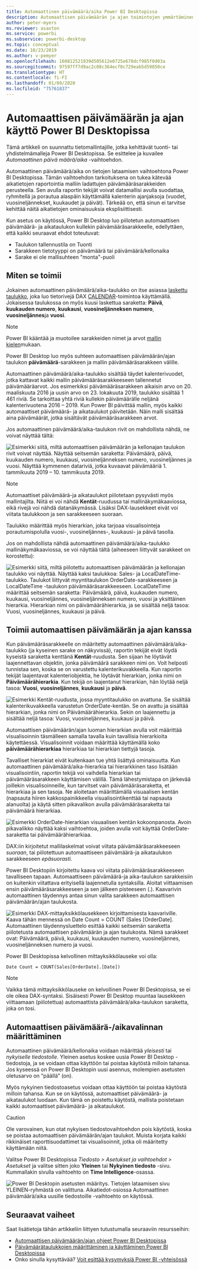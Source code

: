 ```yaml
---
title: Automaattinen päivämäärä/aika Power BI Desktopissa
description: Automaattisen päivämäärän ja ajan toimintojen ymmärtäminen Power BI Desktopista.
author: peter-myers
ms.reviewer: asaxton
ms.service: powerbi
ms.subservice: powerbi-desktop
ms.topic: conceptual
ms.date: 10/23/2019
ms.author: v-pemyer
ms.openlocfilehash: 160812521939d505612e0725e678dcf985f0d03a
ms.sourcegitcommit: 97597ff7d9ac2c08c364ecf0c729eab5d59850ce
ms.translationtype: HT
ms.contentlocale: fi-FI
ms.lasthandoff: 01/09/2020
ms.locfileid: "75761837"
---
```

# <a name="apply-auto-datetime-in-power-bi-desktop"></a>Automaattisen päivämäärän ja ajan käyttö Power BI Desktopissa

Tämä artikkeli on suunnattu tietomallintajille, jotka kehittävät tuonti- tai yhdistelmämalleja Power BI Desktopissa. Se esittelee ja kuvailee _Automaattinen päivä määrä/aika_ -vaihtoehdon.

Automaattinen päivämäärä/aika on tietojen lataamisen vaihtoehtona Power BI Desktopissa. Tämän vaihtoehdon tarkoituksena on tukea kätevää aikatietojen raportointia malliin ladattujen päivämääräsarakkeiden perusteella. Sen avulla raportin tekijät voivat datamallisi avulla suodattaa, ryhmitellä ja porautua alaspäin käyttämällä kalenterin ajanjaksoja (vuodet, vuosineljännekset, kuukaudet ja päivät). Tärkeää on, että sinun ei tarvitse kehittää näitä aikatietojen ominaisuuksia eksplisiittisesti.

Kun asetus on käytössä, Power BI Desktop luo piilotetun automaattisen päivämäärä- ja aikataulukon kullekin päivämääräsarakkeelle, edellyttäen, että kaikki seuraavat ehdot toteutuvat:

- Taulukon tallennustila on Tuonti
- Sarakkeen tietotyyppi on päivämäärä tai päivämäärä/kellonaika
- Sarake ei ole mallisuhteen "monta"-puoli

## <a name="how-it-works"></a>Miten se toimii

Jokainen automaattinen päivämäärä/aika-taulukko on itse asiassa [laskettu taulukko](desktop-calculated-tables.md), joka luo tietorivejä DAX [CALENDAR](/dax/calendar-function-dax)-toimintoa käyttämällä. Jokaisessa taulukossa on myös kuusi laskettua saraketta: **Päivä**, **kuukauden numero**, **kuukausi**, **vuosineljänneksen numero**, **vuosineljännes**ja **vuosi**.

> [!NOTE]
> Power BI kääntää ja muotoilee sarakkeiden nimet ja arvot [mallin kielen](supported-languages-countries-regions.md#choose-the-language-for-the-model-in-power-bi-desktop)mukaan.

Power BI Desktop luo myös suhteen automaattisen päivämäärän/ajan taulukon **päivämäärä**-sarakkeen ja mallin päivämääräsarakkeen välille.

Automaattinen päivämäärä/aika-taulukko sisältää täydet kalenterivuodet, jotka kattavat kaikki mallin päivämääräsarakkeeseen tallennetut päivämääräarvot. Jos esimerkiksi päivämääräsarakkeen aikaisin arvo on 20. maaliskuuta 2016 ja uusin arvo on 23. lokakuuta 2019, taulukko sisältää 1 461 riviä. Se tarkoittaa yhtä riviä kullekin päivämäärälle neljänä kalenterivuotena 2016 – 2019. Kun Power BI päivittää mallin, myös kaikki automaattiset päivämäärä- ja aikataulukot päivitetään. Näin malli sisältää aina päivämäärät, jotka sisältävät päivämääräsarakkeen arvot.

Jos automaattinen päivämäärä/aika-taulukon rivit on mahdollista nähdä, ne voivat näyttää tältä:

![Esimerkki siitä, miltä automaattisen päivämäärän ja kellonajan taulukon rivit voivat näyttää. Näyttää seitsemän saraketta: Päivämäärä, päivä, kuukauden numero, kuukausi, vuosineljänneksen numero, vuosineljännes ja vuosi. Näyttää kymmenen datariviä, jotka kuvaavat päivämääriä 1. tammikuuta 2019 – 10. tammikuuta 2019.](media/desktop-auto-date-time/auto-date-time-hidden-table-example-rows.png)

> [!NOTE]
> Automaattiset päivämäärä-ja aikataulukot piilotetaan pysyvästi myös mallintajilta. Niitä ei voi nähdä **Kentät**-ruudussa tai mallinäkymäkaaviossa, eikä rivejä voi nähdä datanäkymässä. Lisäksi DAX-lausekkeet eivät voi viitata taulukkoon ja sen sarakkeeseen suoraan.

Taulukko määrittää myös hierarkian, joka tarjoaa visualisointeja porautumispolulla vuosi-, vuosineljännes-, kuukausi- ja päivä tasolla.

Jos on mahdollista nähdä automaattinen päivämäärä/aika-taulukko mallinäkymäkaaviossa, se voi näyttää tältä (aiheeseen liittyvät sarakkeet on korostettu):

![Esimerkki siitä, miltä piilotettu automaattisen päivämäärän ja kellonajan taulukko voi näyttää. Näyttää kaksi taulukkoa: Sales- ja LocalDateTime-taulukko. Taulukot liittyvät myyntitaulukon OrderDate-sarakkeeseen ja LocalDateTime -taulukon päivämääräsarakkeeseen. LocalDateTime määrittää seitsemän saraketta: Päivämäärä, päivä, kuukauden numero, kuukausi, vuosineljännes, vuosineljänneksen numero, vuosi ja yksittäinen hierarkia. Hierarkian nimi on päivämäärähierarkia, ja se sisältää neljä tasoa: Vuosi, vuosineljännes, kuukausi ja päivä.](media/desktop-auto-date-time/auto-date-time-hidden-table-example-diagram.png)

## <a name="work-with-auto-datetime"></a>Toimii automaattisen päivämäärän ja ajan kanssa

Kun päivämääräsarakkeelle on määritetty automaattinen päivämäärä/aika-taulukko (ja kyseinen sarake on näkyvissä), raportin tekijät eivät löydä kyseistä saraketta kenttänä **Kentät**-ruudusta. Sen sijaan he löytävät laajennettavan objektin, jonka päivämäärä sarakkeen nimi on. Voit helposti tunnistaa sen, koska se on varustettu kalenterikuvakkeella. Kun raportin tekijät laajentavat kalenteriobjektia, he löytävät hierarkian, jonka nimi on **Päivämäärähierarkia**. Kun tekijä on laajentanut hierarkian, hän löytää neljä tasoa: **Vuosi**, **vuosineljännes**, **kuukausi** ja **päivä**.

![Esimerkki Kentät-ruudusta, jossa myyntitaulukko on avattuna. Se sisältää kalenterikuvakkeella varustetun OrderDate-kentän. Se on avattu ja sisältää hierarkian, jonka nimi on Päivämäärähierarkia. Sekin on laajennettu ja sisältää neljä tasoa: Vuosi, vuosineljännes, kuukausi ja päivä.](media/desktop-auto-date-time/auto-date-time-fields-pane-example.png)

Automaattisen päivämäärän/ajan luoman hierarkian avulla voit määrittää visualisoinnin täsmälleen samalla tavalla kuin tavallisia hierarkioita käytettäessä. Visualisoinnit voidaan määrittää käyttämällä koko **päivämäärähierarkiaa** hierarkiaa tai hierarkian tiettyjä tasoja.

Tavalliset hierarkiat eivät kuitenkaan tue yhtä lisättyä ominaisuutta. Kun automaattinen päivämäärä/aika-hierarkia tai hierarkkinen taso lisätään visualisointiin, raportin tekijä voi vaihdella hierarkian tai päivämääräsarakkeen käyttämisen välillä. Tämä lähestymistapa on järkevää joillekin visualisoinneille, kun tarvitset vain päivämääräsaraketta, et hierarkiaa ja sen tasoja. Ne aloitetaan määrittämällä visuaalisen kentän (napsauta hiiren kakkospainikkeella visualisointikenttää tai napsauta alanuolta) ja käytä sitten pikavalikon avulla päivämääräsaraketta tai päivämäärä hierarkiaa.

![Esimerkki OrderDate-hierarkian visuaalisen kentän kokoonpanosta. Avoin pikavalikko näyttää kaksi vaihtoehtoa, joiden avulla voit käyttää OrderDate-saraketta tai päivämäärähierarkiaa.](media/desktop-auto-date-time/auto-date-time-configure-visuals-fields.png)

DAX:iin kirjoitetut mallilaskelmat voivat viitata päivämääräsarakkeeseen _suoraan_, tai piilotettuun automaattiseen päivämäärä-ja aikataulukon sarakkeeseen _epäsuorasti_.

Power BI Desktopiin kirjoitettu kaava voi viitata päivämääräsarakkeeseen tavalliseen tapaan. Automaattiseen päivämäärä-ja aika-taulukon sarakkeisiin on kuitenkin viitattava erityisellä laajennetulla syntaksilla. Aloitat viittaamisen ensin päivämääräsarakkeeseen ja sen jälkeen pisteeseen (.). Kaavarivin automaattinen täydennys antaa sinun valita sarakkeen automaattisen päivämäärän/ajan taulukosta.

![Esimerkki DAX-mittayksikkölausekkeen kirjoittamisesta kaavariville. Kaava tähän mennessä on Date Count = COUNT (Sales [OrderDate]. Automaattinen täydennysluettelo esittää kaikki seitsemän saraketta piilotetusta automaattisen päivämäärän ja ajan taulukosta. Nämä sarakkeet ovat: Päivämäärä, päivä, kuukausi, kuukauden numero, vuosineljännes, vuosineljänneksen numero ja vuosi.](media/desktop-auto-date-time/auto-date-time-dax-auto-complete.png)

Power BI Desktopissa kelvollinen mittayksikkölauseke voi olla:

```dax
Date Count = COUNT(Sales[OrderDate].[Date])
```

> [!NOTE]
> Vaikka tämä mittayksikkölauseke on kelvollinen Power BI Desktopissa, se ei ole oikea DAX-syntaksi. Sisäisesti Power BI Desktop muuntaa lausekkeen viittaamaan (piilotettua) automaattista päivämäärä/aika-taulukon saraketta, joka on tosi.

## <a name="configure-auto-datetime-option"></a>Automaattisen päivämäärä-/aikavalinnan määrittäminen

Automaattinen päivämäärä/kellonaika voidaan määrittää _yleisesti_ tai _nykyiselle tiedostolle_. Yleinen asetus koskee uusia Power BI Desktop -tiedostoja, ja se voidaan ottaa käyttöön tai poistaa käytöstä milloin tahansa. Jos kyseessä on Power BI Desktopin uusi asennus, molempien asetusten oletusarvo on “päällä” (on).

Myös nykyinen tiedostoasetus voidaan ottaa käyttöön tai poistaa käytöstä milloin tahansa. Kun se on käytössä, automaattiset päivämäärä- ja aikataulukot luodaan. Kun tämä on poistettu käytöstä, mallista poistetaan kaikki automaattiset päivämäärä- ja aikataulukot.

> [!CAUTION]
> Ole varovainen, kun otat nykyisen tiedostovaihtoehdon pois käytöstä, koska se poistaa automaattisen päivämäärän/ajan taulukot. Muista korjata kaikki rikkinäiset raporttisuodattimet tai visualisoinnit, jotka oli määritetty käyttämään niitä.

Valitse Power BI Desktopissa _Tiedosto > Asetukset ja vaihtoehdot > Asetukset_ ja valitse sitten joko **Yleinen** tai **Nykyinen tiedosto** -sivu. Kummallakin sivulla vaihtoehto on **Time Intelligence**-osassa.

![Power BI Desktopin asetusten määritys. Tietojen lataamisen sivu YLEINEN-ryhmästä on valittuna. Aikatiedot-osiossa Automaattinen päivämäärä/aika uusille tiedostoille -vaihtoehto on käytössä.](media/desktop-auto-date-time/auto-date-time-configure-global-options.png)

## <a name="next-steps"></a>Seuraavat vaiheet

Saat lisätietoja tähän artikkeliin liittyen tutustumalla seuraaviin resursseihin:

- [Automaattisen päivämäärän/ajan ohjeet Power BI Desktopissa](guidance/auto-date-time.md)
- [Päivämäärätaulukkojen määrittäminen ja käyttäminen Power BI Desktopissa](desktop-date-tables.md)
- Onko sinulla kysyttävää? [Voit esittää kysymyksiä Power BI -yhteisössä](https://community.powerbi.com/)
